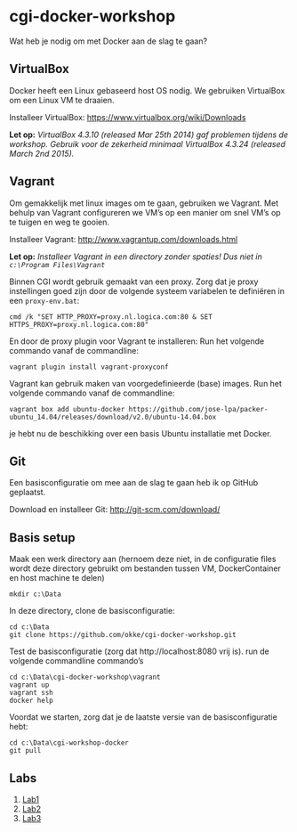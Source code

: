 # cgi-docker-workshop

Wat heb je nodig om met Docker aan de slag te gaan?

## VirtualBox

Docker heeft een Linux gebaseerd host OS nodig. We gebruiken VirtualBox om een Linux VM te draaien.

Installeer VirtualBox: https://www.virtualbox.org/wiki/Downloads

**Let op:** *VirtualBox 4.3.10 (released Mar 25th 2014) gaf problemen tijdens de workshop. Gebruik voor de zekerheid minimaal VirtualBox 4.3.24 (released March 2nd 2015).*
 
## Vagrant

Om gemakkelijk met linux images om te gaan, gebruiken we Vagrant. Met behulp van Vagrant configureren we VM’s op een manier om snel VM’s op te tuigen en weg te gooien.

Installeer Vagrant: http://www.vagrantup.com/downloads.html

**Let op:** *Installeer Vagrant in een directory zonder spaties! Dus niet in `c:\Program Files\Vagrant`*

Binnen CGI wordt gebruik gemaakt van een proxy. Zorg dat je proxy instellingen goed zijn door de volgende systeem variabelen te definiëren in een `proxy-env.bat`:
```
cmd /k "SET HTTP_PROXY=proxy.nl.logica.com:80 & SET HTTPS_PROXY=proxy.nl.logica.com:80"
```

En door de proxy plugin voor Vagrant te installeren: Run het volgende commando vanaf de commandline:

```
vagrant plugin install vagrant-proxyconf
```

Vagrant kan gebruik maken van voorgedefinieerde (base) images. Run het volgende commando vanaf de commandline:

```
vagrant box add ubuntu-docker https://github.com/jose-lpa/packer-ubuntu_14.04/releases/download/v2.0/ubuntu-14.04.box
```

je hebt nu de beschikking over een basis Ubuntu installatie met Docker.

## Git

Een basisconfiguratie om mee aan de slag te gaan heb ik op GitHub geplaatst. 

Download en installeer Git: http://git-scm.com/download/

## Basis setup

Maak een werk directory aan (hernoem deze niet, in de configuratie files wordt deze directory gebruikt om bestanden tussen VM, DockerContainer en host machine te delen)


```
mkdir c:\Data
```

In deze directory, clone de basisconfiguratie:

```
cd c:\Data
git clone https://github.com/okke/cgi-docker-workshop.git
```

Test de basisconfiguratie (zorg dat http://localhost:8080 vrij is). run de volgende commandline commando’s

```
cd c:\Data\cgi-docker-workshop\vagrant
vagrant up
vagrant ssh
docker help
```

Voordat we starten, zorg dat je de laatste versie van de basisconfiguratie hebt:

```
cd c:\Data\cgi-workshop-docker
git pull
```


## Labs
1. [Lab1](docker/lab1/README.md)
2. [Lab2](docker/lab2/README.md)
3. [Lab3](docker/lab3/README.md)

